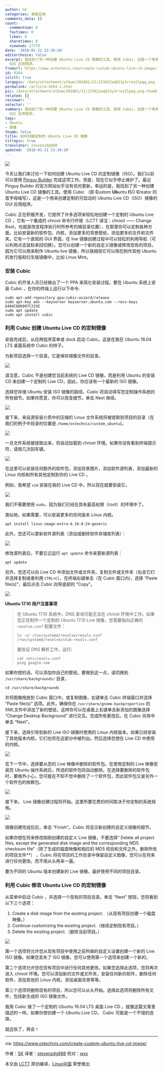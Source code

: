 ```yaml
---
author: Sk
categories: 桌面应用
comments_data: []
count:
  commentnum: 0
  favtimes: 0
  likes: 0
  sharetimes: 0
  viewnum: 17779
date: '2018-01-21 22:36:20'
editorchoice: false
excerpt: 我找到了另一种创建 Ubuntu Live CD 镜像的工具。使用 Cubic，这是一个用来创建定制的可启动的 Ubuntu Live CD（ISO）镜像的
  GUI 应用程序。
fromurl: https://www.ostechnix.com/create-custom-ubuntu-live-cd-image/
id: 9264
islctt: true
largepic: /data/attachment/album/201801/21/223622aq923y3rroz2lpqq.png
permalink: /article-9264-1.html
pic: /data/attachment/album/201801/21/223622aq923y3rroz2lpqq.png.thumb.jpg
related: []
reviewer: ''
selector: ''
summary: 我找到了另一种创建 Ubuntu Live CD 镜像的工具。使用 Cubic，这是一个用来创建定制的可启动的 Ubuntu Live CD（ISO）镜像的
  GUI 应用程序。
tags:
- Ubuntu
- 镜像
thumb: false
title: 如何创建定制的 Ubuntu Live CD 镜像
titlepic: true
translator: stevenzdg988
updated: '2018-01-21 22:36:20'
---
```


![](/data/attachment/album/201801/21/223622aq923y3rroz2lpqq.png)


今天让我们来讨论一下如何创建 Ubuntu Live CD 的定制镜像（ISO）。我们以前可以使用 [Pinguy Builder](https://www.ostechnix.com/pinguy-builder-build-custom-ubuntu-os/) 完成这项工作。但是，现在它似乎停止维护了。最近 Pinguy Builder 的官方网站似乎没有任何更新。幸运的是，我找到了另一种创建 Ubuntu Live CD 镜像的工具。使用 Cubic （即 **C**ustom **Ub**untu **I**SO **C**reator 的首字母缩写），这是一个用来创建定制的可启动的 Ubuntu Live CD（ISO）镜像的 GUI 应用程序。


Cubic 正在积极开发，它提供了许多选项来轻松地创建一个定制的 Ubuntu Live CD ，它有一个集成的 chroot 命令行环境（LCTT 译注：chroot —— Change Root，也就是改变程序执行时所参考的根目录位置），在那里你可以定制各种方面，比如安装新的软件包、内核，添加更多的背景壁纸，添加更多的文件和文件夹。它有一个直观的 GUI 界面，在 live 镜像创建过程中可以轻松的利用导航（可以利用点击鼠标来回切换）。您可以创建一个新的自定义镜像或修改现有的项目。因为它可以用来制作 Ubuntu live 镜像，所以我相信它可以用在制作其他 Ubuntu 的发行版和衍生版镜像中，比如 Linux Mint。


### 安装 Cubic


Cubic 的开发人员已经做出了一个 PPA 来简化安装过程。要在 Ubuntu 系统上安装 Cubic ，在你的终端上运行以下命令:



```
sudo apt-add-repository ppa:cubic-wizard/release
sudo apt-key adv --keyserver keyserver.ubuntu.com --recv-keys 6494C6D6997C215E
sudo apt update
sudo apt install cubic

```

### 利用 Cubic 创建 Ubuntu Live CD 的定制镜像


安装完成后，从应用程序菜单或 dock 启动 Cubic。这是在我在 Ubuntu 16.04 LTS 桌面系统中 Cubic 的样子。


为新项目选择一个目录。它是保存镜像文件的目录。


![](/data/attachment/album/201801/21/223624gi626h0lns2565ln.png)


请注意，Cubic 不是创建您当前系统的 Live CD 镜像，而是利用 Ubuntu 的安装 CD 来创建一个定制的 Live CD，因此，你应该有一个最新的 ISO 镜像。


选择您存储 Ubuntu 安装 ISO 镜像的路径。Cubic 将自动填写您定制操作系统的所有细节。如果你愿意，你可以改变细节。单击 Next 继续。


![](/data/attachment/album/201801/21/223625hf5w8ttmvt0otf82.png)


接下来，来自源安装介质中的压缩的 Linux 文件系统将被提取到项目的目录（在我们的例子中目录的位置是 `/home/ostechnix/custom_ubuntu`)。


![](/data/attachment/album/201801/21/223627lo39rrwr974t42u3.png)


一旦文件系统被提取出来，将自动加载到 chroot 环境。如果你没有看到终端提示符，请按几次回车键。


![](/data/attachment/album/201801/21/223629bpirbweefpwbft8i.png)


在这里可以安装任何额外的软件包，添加背景图片，添加软件源列表，添加最新的 Linux 内核和所有其他定制到你的 Live CD 。


例如，我希望 `vim` 安装在我的 Live CD 中，所以现在就要安装它。


![](/data/attachment/album/201801/21/223630l38u8e955399udus.png)


我们不需要使用 `sudo`，因为我们已经在具有最高权限（root）的环境中了。


类似地，如果需要，可以安装更多的任何版本 Linux 内核。



```
apt install linux-image-extra-4.10.0-24-generic

```

此外，您还可以更新软件源列表（添加或删除软件存储库列表）：


![](/data/attachment/album/201801/21/223632nurjwwlyux64xhhr.png)


修改源列表后，不要忘记运行 `apt update` 命令来更新源列表：



```
apt update

```

另外，您还可以向 Live CD 中添加文件或文件夹。复制文件或文件夹（右击它们并选择复制或者利用 `CTRL+C`），在终端右键单击（在 Cubic 窗口内)，选择 “Paste file(s)”，最后点击 Cubic 向导底部的 “Copy”。


![](/data/attachment/album/201801/21/223633tox1z5kvwo35g35o.png)


**Ubuntu 17.10 用户注意事项**



> 
> 在 Ubuntu 17.10 系统中，DNS 查询可能无法在 chroot 环境中工作。如果您正在制作一个定制的 Ubuntu 17.10 Live 镜像，您需要指向正确的 `resolve.conf` 配置文件：
> 
> 
> 
> ```
> ln -sr /run/systemd/resolve/resolv.conf /run/systemd/resolve/stub-resolv.conf
> 
> ```
> 
> 要验证 DNS 解析工作，运行:
> 
> 
> 
> ```
> cat /etc/resolv.conf
> ping google.com
> 
> ```
> 
> 


如果你想的话，可以添加你自己的壁纸。要做到这一点，请切换到 `/usr/share/backgrounds/` 目录，



```
cd /usr/share/backgrounds

```

并将图像拖放到 Cubic 窗口中。或复制图像，右键单击 Cubic 终端窗口并选择 “Paste file(s)” 选项。此外，确保你在 `/usr/share/gnome-backproperties` 的XML文件中添加了新的壁纸，这样你可以在桌面上右键单击新添加的图像选择 “Change Desktop Background” 进行交互。完成所有更改后，在 Cubic 向导中单击 “Next”。


接下来，选择引导到新的 Live ISO 镜像时使用的 Linux 内核版本。如果已经安装了其他版本内核，它们也将在这部分中被列出。然后选择您想在 Live CD 中使用的内核。


![](/data/attachment/album/201801/21/223634aqkt9pf3jr0a30j3.png)


在下一节中，选择要从您的 Live 映像中删除的软件包。在使用定制的 Live 映像安装完 Ubuntu 操作系统后，所选的软件包将自动删除。在选择要删除的软件包时，要格外小心，您可能在不知不觉中删除了一个软件包，而此软件包又是另外一个软件包的依赖包。


![](/data/attachment/album/201801/21/223636rv3t3vrozb2zmzof.png)


接下来， Live 镜像创建过程将开始。这里所要花费的时间取决于你定制的系统规格。


![](/data/attachment/album/201801/21/223637d70ghbf0tyo30083.png)


镜像创建完成后后，单击 “Finish”。Cubic 将显示新创建的自定义镜像的细节。


如果你想在将来修改刚刚创建的自定义 Live 镜像，不要选择“ Delete all project files, except the generated disk image and the corresponding MD5 checksum file”（除了生成的磁盘映像和相应的 MD5 校验和文件之外，删除所有的项目文件\*\*） ，Cubic 将在项目的工作目录中保留自定义图像，您可以在将来进行任何更改。而不用从头再来一遍。


要为不同的 Ubuntu 版本创建新的 Live 镜像，最好使用不同的项目目录。


### 利用 Cubic 修改 Ubuntu Live CD 的定制镜像


从菜单中启动 Cubic ，并选择一个现有的项目目录。单击 “Next” 按钮，您将看到以下三个选项：


1. Create a disk image from the existing project. （从现有项目创建一个磁盘映像。）
2. Continue customizing the existing project.（继续定制现有项目。）
3. Delete the existing project.（删除当前项目。）


![](/data/attachment/album/201801/21/223639lrz88u781ooggl78.png)


第一个选项将允许您从现有项目中使用之前所做的自定义设置创建一个新的 Live ISO 镜像。如果您丢失了 ISO 镜像，您可以使用第一个选项来创建一个新的。


第二个选项允许您在现有项目中进行任何其他更改。如果您选择此选项，您将再次进入 chroot 环境。您可以添加新的文件或文件夹，安装任何新的软件，删除任何软件，添加其他的 Linux 内核，添加桌面背景等等。


第三个选项将删除现有的项目，所以您可以从头开始。选择此选项将删除所有文件，包括新生成的 ISO 镜像文件。


我用 Cubic 做了一个定制的 Ubuntu 16.04 LTS 桌面 Live CD 。就像这篇文章里描述的一样。如果你想创建一个 Ubuntu Live CD， Cubic 可能是一个不错的选择。


就这些了，再会！




---


via: <https://www.ostechnix.com/create-custom-ubuntu-live-cd-image/>


作者：[SK](https://www.ostechnix.com/author/sk/) 译者：[stevenzdg988](https://github.com/stevenzdg988) 校对：[wxy](https://github.com/wxy)


本文由 [LCTT](https://github.com/LCTT/TranslateProject) 原创编译，[Linux中国](https://linux.cn/) 荣誉推出